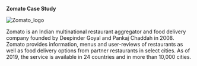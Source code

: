 **Zomato Case Study**

![Zomato_logo](https://user-images.githubusercontent.com/90493668/150086039-68441b4d-d091-4c0b-9468-f606d89281ff.png)

Zomato is an Indian multinational restaurant aggregator and food delivery company founded by Deepinder Goyal and Pankaj Chaddah in 2008. 
Zomato provides information, menus and user-reviews of restaurants as well as food delivery options from partner restaurants in select cities. As of 2019, the service is available in 24 countries and in more than 10,000 cities.
